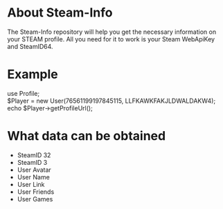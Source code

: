 # About Steam-Info
The Steam-Info repository will help you get the necessary information on your STEAM profile. All you need for it to work is your Steam WebApiKey and SteamID64.

# Example
use Profile; <br />
$Player = new User(76561199197845115, LLFKAWKFAKJLDWALDAKW4); <br />
echo $Player->getProfileUrl(); <br />

# What data can be obtained
* SteamID 32
* SteamID 3
* User Avatar
* User Name
* User Link
* User Friends
* User Games


